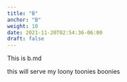 ```yaml
---
title: "B"
anchor: "B"
weight: 10
date: 2021-11-20T02:54:36-06:00
draft: false
---
```


This is b.md

this will serve my loony toonies
boonies
